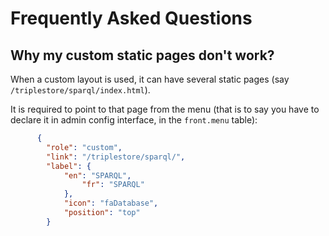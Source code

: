 # Frequently Asked Questions

## Why my custom static pages don't work?

When a custom layout is used, it can have several static pages (say `/triplestore/sparql/index.html`).

It is required to point to that page from the menu (that is to say you have to declare it in admin config interface, in the `front.menu` table):

```json
      {
        "role": "custom",
        "link": "/triplestore/sparql/",
        "label": {
            "en": "SPARQL",
                "fr": "SPARQL"
            },
            "icon": "faDatabase",
            "position": "top"
        }
```
